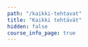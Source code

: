 ```yaml
---
path: "/kaikki-tehtavat"
title: "Kaikki tehtävät"
hidden: false
course_info_page: true
---
```


<exercises-in-all-sections></exercises-in-all-sections>
